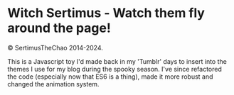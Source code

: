 # Witch Sertimus - Watch them fly around the page!
&copy; SertimusTheChao 2014-2024.

This is a Javascript toy I'd made back in my 'Tumblr' days to insert into the themes I use for my blog during the spooky season. I've since refactored the code (especially now that ES6 is a thing), made it more robust and changed the animation system.